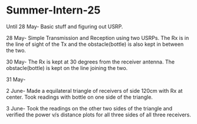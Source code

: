 # Summer-Intern-25
Until 28 May- Basic stuff and figuring out USRP.

28 May- Simple Transmission and Reception using two USRPs. The Rx is in the line of sight of the Tx and the obstacle(bottle) is also kept in between the two.

30 May- The Rx is kept at 30 degrees from the receiver antenna. The obstacle(bottle) is kept on the line joining the two.

31 May-

2 June- Made a equilateral triangle of receivers of side 120cm with Rx at center. Took readings with bottle on one side of the triangle.

3 June- Took the readings on the other two sides of the triangle and verified the power v/s distance plots for all three sides of all three receivers.
